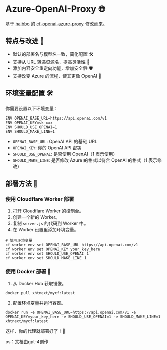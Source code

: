# Azure-OpenAI-Proxy 🌐

基于 [haibbo](https://github.com/haibbo) 的 [cf-openai-azure-proxy](https://github.com/haibbo/cf-openai-azure-proxy) 修改而来。

## 特点与改进 🌟

- 默认的部署名与模型名一致，简化配置 🛠️
- 支持从 URL 转递资源名，提高灵活性 🌈
- 添加内容安全重定向功能，增加安全性 🛡️
- 支持改变 Azure 的流程，使其更像 OpenAI 🤖

## 环境变量配置 🛠️

你需要设置以下环境变量：

```shell
ENV OPENAI_BASE_URL=https://api.openai.com/v1
ENV OPENAI_KEY=sk-xxx
ENV SHOULD_USE_OPENAI=1
ENV SHOULD_MAKE_LINE=1
```

- `OPENAI_BASE_URL`: OpenAI API 的基础 URL
- `OPENAI_KEY`: 你的 OpenAI API 密钥
- `SHOULD_USE_OPENAI`: 是否使用 OpenAI（1 表示使用）
- `SHOULD_MAKE_LINE`: 是否修改 Azure 的格式以符合 OpenAI 的格式（1 表示修改）

## 部署方法 🚀

### 使用 Cloudflare Worker 部署

1. 打开 Cloudflare Worker 的控制台。
2. 创建一个新的 Worker。
3. 复制 `server.js` 的代码到 Worker 中。
4. 在 Worker 设置里添加环境变量。

```shell
# 填写环境变量
cf worker env set OPENAI_BASE_URL https://api.openai.com/v1
cf worker env set OPENAI_KEY your_key_here
cf worker env set SHOULD_USE_OPENAI 1
cf worker env set SHOULD_MAKE_LINE 1
```

### 使用 Docker 部署 🐳

1. 从 Docker Hub 获取镜像。

```shell
docker pull xhtnext/mycf:latest
```

2. 配置环境变量并运行容器。

```shell
docker run -e OPENAI_BASE_URL=https://api.openai.com/v1 -e OPENAI_KEY=your_key_here -e SHOULD_USE_OPENAI=1 -e SHOULD_MAKE_LINE=1 xhtnext/mycf:latest
```

这样，你的代理就部署好了！🎉


ps：文档由gpt-4创作
